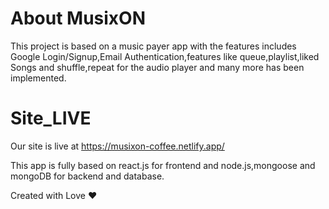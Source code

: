 # About MusixON
This project is based on a music payer app with the features includes Google Login/Signup,Email Authentication,features like queue,playlist,liked Songs and shuffle,repeat for the audio player and many more has been implemented.
# Site_LIVE
Our site is live at https://musixon-coffee.netlify.app/

This app is fully based on react.js for frontend and node.js,mongoose and mongoDB for backend and database.

Created with Love :heart:
